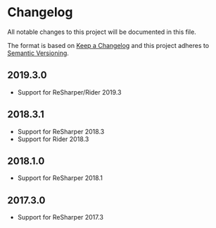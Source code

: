 # Changelog
All notable changes to this project will be documented in this file.

The format is based on [Keep a Changelog](http://keepachangelog.com/en/1.0.0/)
and this project adheres to [Semantic Versioning](http://semver.org/spec/v2.0.0.html).

## 2019.3.0
- Support for ReSharper/Rider 2019.3

## 2018.3.1
- Support for ReSharper 2018.3
- Support for Rider 2018.3

## 2018.1.0
- Support for ReSharper 2018.1

## 2017.3.0
- Support for ReSharper 2017.3